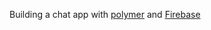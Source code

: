 Building a chat app with [polymer](https://github.com/polymer/polymer) and [Firebase](https://www.firebase.com/)
